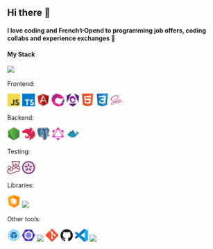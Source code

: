 ## Hi there 👋

#### I love coding and French✨Opend to programming job offers, coding collabs and experience exchanges 🤝

#### My Stack 
<img src="https://github.com/user-attachments/assets/15f6eb35-13b0-4422-998a-59bfea6392d0" width="40"/>

Frontend:

<div style="display="flex">
  <img src="https://github.com/devicons/devicon/blob/master/icons/javascript/javascript-original.svg" width="30"/>
  <img src="https://github.com/devicons/devicon/blob/master/icons/typescript/typescript-original.svg" width="30"/>
  <img src="https://github.com/devicons/devicon/blob/master/icons/angularjs/angularjs-original.svg" width="30"/>
  <img src="https://github.com/devicons/devicon/blob/master/icons/rxjs/rxjs-original.svg" width="30"/>
  <img src="https://github.com/devicons/devicon/blob/master/icons/ngrx/ngrx-original.svg" width="30"/>
  <img src="https://github.com/devicons/devicon/blob/master/icons/html5/html5-original.svg" width="30"/>
  <img src="https://github.com/devicons/devicon/blob/master/icons/css3/css3-original.svg" width="30"/>
  <img src="https://github.com/devicons/devicon/blob/master/icons/sass/sass-original.svg" width="30"/>
</div>

Backend: 

<div style="display="flex">
  <img src="https://github.com/devicons/devicon/blob/master/icons/nodejs/nodejs-original.svg" width="30"/>
  <img src="https://github.com/devicons/devicon/blob/master/icons/nestjs/nestjs-original.svg"  width="30"/>
  <img src="https://github.com/devicons/devicon/blob/master/icons/postgresql/postgresql-original.svg"  width="30"/>
  <img src="https://github.com/devicons/devicon/blob/master/icons/graphql/graphql-plain.svg"  width="30"/>
  <img src="https://github.com/devicons/devicon/blob/master/icons/docker/docker-original.svg"  width="30"/>
</div>

Testing: 

<div style="display="flex">
  <img src="https://github.com/devicons/devicon/blob/master/icons/jest/jest-plain.svg" width="30"/>
  <img src="https://github.com/devicons/devicon/blob/master/icons/jasmine/jasmine-original.svg" width="30"/>
</div>

Libraries: 

<div style="display="flex">
  <img src="https://github.com/devicons/devicon/blob/master/icons/angularmaterial/angularmaterial-original.svg" width="30"/>
  <img src="https://i0.wp.com/www.primefaces.org/wp-content/uploads/2021/10/primeng-logo.png?fit=280%2C300&ssl=1" width="30"/>
</div>

Other tools: 

<div style="display="flex">
    <img src="https://github.com/devicons/devicon/blob/master/icons/webpack/webpack-original.svg" width="30"/>
    <img src="https://github.com/devicons/devicon/blob/master/icons/eslint/eslint-original.svg" width="30"/>
    <img src="https://brandslogos.com/wp-content/uploads/thumbs/prettier-logo.png" width="30"/>
    <img src="https://github.com/devicons/devicon/blob/master/icons/git/git-original.svg" width="30"/>
    <img src="https://github.com/devicons/devicon/blob/master/icons/github/github-original.svg" width="30"/>
    <img src="https://github.com/devicons/devicon/blob/master/icons/vscode/vscode-original.svg" width="30"/>
     <img src="https://w7.pngwing.com/pngs/667/16/png-transparent-websocket-hd-logo-thumbnail.png" width="30"/>
</div>

